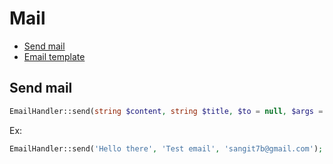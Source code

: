 # Mail

- [Send mail](#send_mail)
- [Email template](#email_template)

<a name="send_mail"></a>
## Send mail

```php
EmailHandler::send(string $content, string $title, $to = null, $args = [], $debug = false);
```

Ex:

```php
EmailHandler::send('Hello there', 'Test email', 'sangit7b@gmail.com');
```